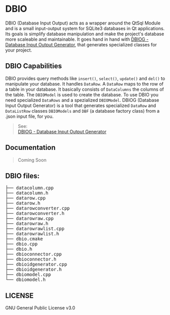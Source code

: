 # DBIO

DBIO (Database Input Output) acts as a wrapper around the QtSql Module and is a small input-output system for SQLite3 databases in Qt applications. 
Its goals is simplify database manipulation and make the project's database more scaleable and maintainable. It goes hand in hand with [DBIOG - Database Input Output Generator](https://www.github.com/leesaar/dbiog), that generates specialized classes for your project.

## DBIO Capabilities
DBIO provides query methods like ```insert()```, ```select()```, ```update()``` and ```del()``` to manipulate your database. It handles ```DataRow```. A ```DataRow``` maps to the row of a table in your database. It basically consists of ```DataColumns``` the columns of the table. The ```DBIOModel``` is used to create the database. To use DBIO you need specialized ```DataRows``` and a spezialized ```DBIOModel```. DBIOG (Database Input Output Generator) is a tool that generates specialized ```DataRow``` and ```DataListRow``` classes ```DBIOModels``` and ```DBF``` (a database factory class) from a .json input file, for you.

> See:  
> [DBIOG - Database Input Output Generator](https://www.github.com/leesaar/dbiog)

## Documentation
> Coming Soon

## DBIO files:
<pre>
├── datacolumn.cpp  
├── datacolumn.h  
├── datarow.cpp  
├── datarow.h  
├── datarowconverter.cpp  
├── datarowconverter.h  
├── datarowraw.cpp  
├── datarowraw.h  
├── datarowrawlist.cpp  
├── datarowrawlist.h  
├── dbio.cmake  
├── dbio.cpp  
├── dbio.h  
├── dbioconnector.cpp  
├── dbioconnector.h  
├── dbioidgenerator.cpp  
├── dbioidgenerator.h  
├── dbiomodel.cpp  
└── dbiomodel.h  
</pre>

## LICENSE
GNU General Public License v3.0